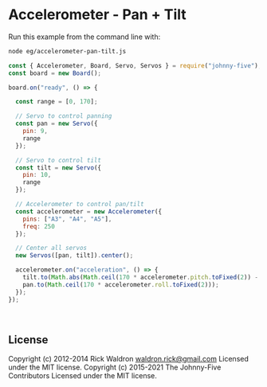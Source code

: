 <!--remove-start-->

# Accelerometer - Pan + Tilt

<!--remove-end-->








Run this example from the command line with:
```bash
node eg/accelerometer-pan-tilt.js
```


```javascript
const { Accelerometer, Board, Servo, Servos } = require("johnny-five");
const board = new Board();

board.on("ready", () => {

  const range = [0, 170];

  // Servo to control panning
  const pan = new Servo({
    pin: 9,
    range
  });

  // Servo to control tilt
  const tilt = new Servo({
    pin: 10,
    range
  });

  // Accelerometer to control pan/tilt
  const accelerometer = new Accelerometer({
    pins: ["A3", "A4", "A5"],
    freq: 250
  });

  // Center all servos
  new Servos([pan, tilt]).center();

  accelerometer.on("acceleration", () => {
    tilt.to(Math.abs(Math.ceil(170 * accelerometer.pitch.toFixed(2)) - 180));
    pan.to(Math.ceil(170 * accelerometer.roll.toFixed(2)));
  });
});

```








&nbsp;

<!--remove-start-->

## License
Copyright (c) 2012-2014 Rick Waldron <waldron.rick@gmail.com>
Licensed under the MIT license.
Copyright (c) 2015-2021 The Johnny-Five Contributors
Licensed under the MIT license.

<!--remove-end-->

